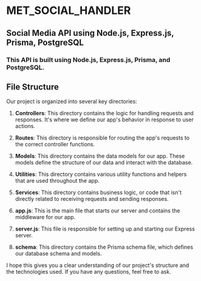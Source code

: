 # MET_SOCIAL_HANDLER
## Social Media API using Node.js, Express.js, Prisma, PostgreSQL

### This API is built using Node.js, Express.js, Prisma, and PostgreSQL.

## File Structure

Our project is organized into several key directories:

1. **Controllers**: This directory contains the logic for handling requests and responses. It's where we define our app's behavior in response to user actions.

2. **Routes**: This directory is responsible for routing the app's requests to the correct controller functions.

3. **Models**: This directory contains the data models for our app. These models define the structure of our data and interact with the database.

4. **Utilities**: This directory contains various utility functions and helpers that are used throughout the app.

5. **Services**: This directory contains business logic, or code that isn't directly related to receiving requests and sending responses.

6. **app.js**: This is the main file that starts our server and contains the middleware for our app.

7. **server.js**: This file is responsible for setting up and starting our Express server.

8. **schema**: This directory contains the Prisma schema file, which defines our database schema and models.

I hope this gives you a clear understanding of our project's structure and the technologies used. If you have any questions, feel free to ask.
